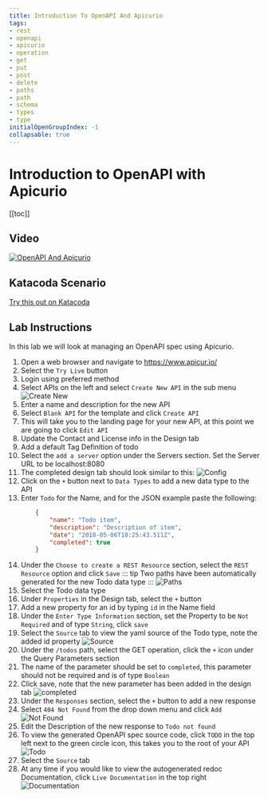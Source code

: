 ```yaml
---
title: Introduction To OpenAPI And Apicurio
tags:
- rest
- openapi
- apicurio
- operation
- get
- put
- post
- delete
- paths
- path
- schema
- types
- type
initialOpenGroupIndex: -1
collapsable: true
---
```

# Introduction to OpenAPI with Apicurio

[[toc]]

## Video
[![OpenAPI And Apicurio](http://img.youtube.com/vi/byXzRsh5TXE/0.jpg)](http://www.youtube.com/watch?v=byXzRsh5TXE "OpenAPI And Apicurio")

## Katacoda Scenario

[Try this out on Katacoda](https://katacoda.com/natelove/scenarios/apicurio)

## Lab Instructions

In this lab we will look at managing an OpenAPI spec using Apicurio.

1. Open a web browser and navigate to https://www.apicur.io/
1. Select the `Try Live` button
1. Login using preferred method
1. Select APIs on the left and select `Create New API` in the sub menu
   ![Create New](/screenshots/create_new.PNG)
1. Enter a name and description for the new API
1. Select `Blank API` for the template and click `Create API`
1. This will take you to the landing page for your new API, at this point we are going to click `Edit API`
1. Update the Contact and License info in the Design tab
1. Add a default Tag Definition of todo
1. Select the `add a server` option under the Servers section. Set the Server URL to be localhost:8080
1. The completed design tab should look similar to this:
   ![Config](/screenshots/config.PNG)
1. Click on the `+` button next to `Data Types` to add a new data type to the API
1. Enter `Todo` for the Name, and for the JSON example paste the following:
    ```json
        {
            "name": "Todo item",
            "description": "Description of item",
            "date": "2018-05-06T18:25:43.511Z",
            "completed": true
        }
    ```
1. Under the `Choose to create a REST Resource` section, select the `REST Resource` option and click `Save`
    ::: tip
    Two paths have been automatically generated for the new Todo data type
    :::
    ![Paths](/screenshots/path.PNG)
1. Select the Todo data type
1. Under `Properties` in the Design tab, select the `+` button
1. Add a new property for an id by typing `id` in the Name field
1. Under the `Enter Type Information` section, set the Property to be `Not Required` and of type `String`, click `save`
1. Select the `Source` tab to view the yaml source of the Todo type, note the added id property
   ![Source](/screenshots/source.PNG)
1. Under the `/todos` path, select the GET operation, click the `+` icon under the Query Parameters section
1. The name of the parameter should be set to `completed`, this parameter should not be required and is of type `Boolean`
1. Click save, note that the new parameter has been added in the design tab
   ![completed](/screenshots/completed.PNG)
1. Under the `Responses` section, select the `+` button to add a new response
1. Select `404 Not Found` from the drop down menu and click `Add`
   ![Not Found](/screenshots/not_found.PNG)
1. Edit the Description of the new response to `Todo not found`
1. To view the generated OpenAPI spec source code, click `TODO` in the top left next to the green circle icon, this
takes you to the root of your API
   ![Todo](/screenshots/todo.PNG)
1. Select the `Source` tab
1. At any time if you would like to view the autogenerated redoc Documentation, click `Live Documentation` in the top right
   ![Documentation](/screenshots/doc.PNG)